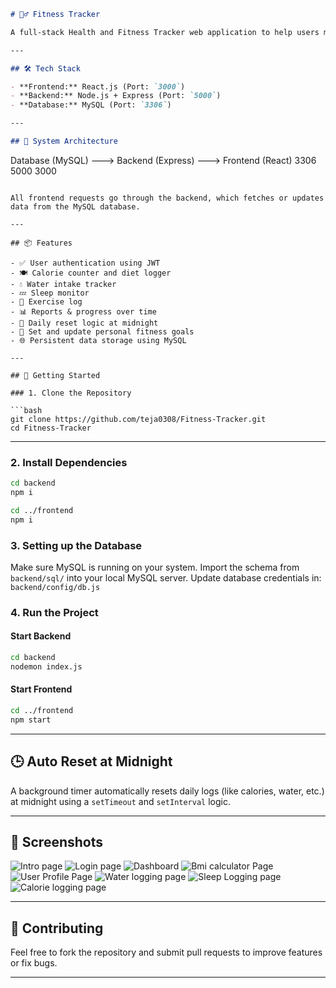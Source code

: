 ```markdown
# 🏋️‍♂️ Fitness Tracker

A full-stack Health and Fitness Tracker web application to help users monitor and manage their daily fitness goals — including calorie intake, water consumption, sleep tracking, and more.

---

## 🛠 Tech Stack

- **Frontend:** React.js (Port: `3000`)
- **Backend:** Node.js + Express (Port: `5000`)
- **Database:** MySQL (Port: `3306`)

---

## 🔗 System Architecture

```

Database (MySQL) ---> Backend (Express) ---> Frontend (React)
3306                  5000                  3000

````

All frontend requests go through the backend, which fetches or updates data from the MySQL database.

---

## 📦 Features

- ✅ User authentication using JWT
- 🍽 Calorie counter and diet logger
- 💧 Water intake tracker
- 💤 Sleep monitor
- 🏃 Exercise log
- 📊 Reports & progress over time
- 📅 Daily reset logic at midnight
- 🎯 Set and update personal fitness goals
- 🌐 Persistent data storage using MySQL

---

## 🚀 Getting Started

### 1. Clone the Repository

```bash
git clone https://github.com/teja0308/Fitness-Tracker.git
cd Fitness-Tracker
````
---

### 2. Install Dependencies

```bash
cd backend
npm i

cd ../frontend
npm i
```

### 3. Setting up the Database

Make sure MySQL is running on your system.
Import the schema from `backend/sql/` into your local MySQL server.
Update database credentials in: `backend/config/db.js`

### 4. Run the Project

#### Start Backend

```bash
cd backend
nodemon index.js
```

#### Start Frontend

```bash
cd ../frontend
npm start
```

---

## 🕒 Auto Reset at Midnight

A background timer automatically resets daily logs (like calories, water, etc.) at midnight using a `setTimeout` and `setInterval` logic.

---

## 📸 Screenshots
![Intro page](ScreenShots/image.png)
![Login page](ScreenShots/image-1.png)
![Dashboard](ScreenShots/image-2.png)
![Bmi calculator Page](ScreenShots/image-3.png)
![User Profile Page](ScreenShots/image-4.png)
![Water logging page](ScreenShots/image-5.png)
![Sleep Logging page](ScreenShots/image-6.png)
![Calorie logging page](Screenshots/image-7.png)

---

## 🙌 Contributing

Feel free to fork the repository and submit pull requests to improve features or fix bugs.

---


